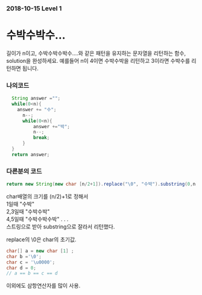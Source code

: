 ### 2018-10-15 Level 1
# 수박수박수...
길이가 n이고, 수박수박수박수....와 같은 패턴을 유지하는 문자열을 리턴하는 함수, solution을 완성하세요. 예를들어 n이 4이면 수박수박을 리턴하고 3이라면 수박수를 리턴하면 됩니다.

### 나의코드
~~~ java
  String answer ="";
  while(0<n){
    answer += "수";
      n--;
      while(0<n){
          answer +="박";
          n--;
          break;
      }
  }
  return answer;
~~~
### 다른분의 코드
~~~ java
return new String(new char [n/2+1]).replace("\0", "수박").substring(0,n);
~~~
char배열의 크기를 (n/2)+1로 정해서  
1일때 "수박"  
2,3일때 "수박수박"  
4,5일때 "수박수박수박"  . . .  
스트링으로 받아 substring으로 잘라서 리턴했다.


replace의 \0은 char의 초기값.

~~~ java
char[] a = new char [1] ;
char b ='\0';
char c = '\u0000';
char d = 0;
// a == b == c == d
~~~

이외에도 삼항연산자를 많이 사용.
